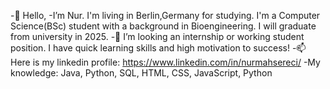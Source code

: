   -👋 Hello, 
  -I’m Nur. I'm living in Berlin,Germany for studying. I'm a Computer Science(BSc) student with a background in Bioengineering. I will graduate from university in 2025.
  -👀 I’m looking an internship or working student position. I have quick learning skills and high motivation to success!
  -📫 Here is my linkedin profile: https://www.linkedin.com/in/nurmahsereci/
  -My knowledge:
    Java,
    Python,
    SQL,
    HTML,
    CSS,
    JavaScript,
    Python
